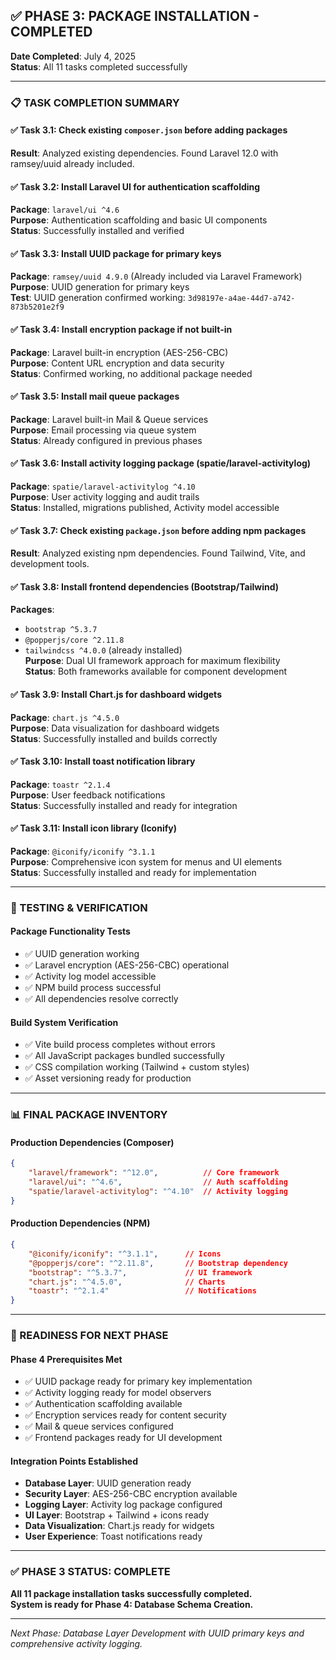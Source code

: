 ## ✅ PHASE 3: PACKAGE INSTALLATION - COMPLETED

**Date Completed**: July 4, 2025  
**Status**: All 11 tasks completed successfully  

---

### 📋 TASK COMPLETION SUMMARY

#### ✅ Task 3.1: Check existing `composer.json` before adding packages  
**Result**: Analyzed existing dependencies. Found Laravel 12.0 with ramsey/uuid already included.

#### ✅ Task 3.2: Install Laravel UI for authentication scaffolding  
**Package**: `laravel/ui ^4.6`  
**Purpose**: Authentication scaffolding and basic UI components  
**Status**: Successfully installed and verified

#### ✅ Task 3.3: Install UUID package for primary keys  
**Package**: `ramsey/uuid 4.9.0` (Already included via Laravel Framework)  
**Purpose**: UUID generation for primary keys  
**Test**: UUID generation confirmed working: `3d98197e-a4ae-44d7-a742-873b5201e2f9`

#### ✅ Task 3.4: Install encryption package if not built-in  
**Package**: Laravel built-in encryption (AES-256-CBC)  
**Purpose**: Content URL encryption and data security  
**Status**: Confirmed working, no additional package needed

#### ✅ Task 3.5: Install mail queue packages  
**Package**: Laravel built-in Mail & Queue services  
**Purpose**: Email processing via queue system  
**Status**: Already configured in previous phases

#### ✅ Task 3.6: Install activity logging package (spatie/laravel-activitylog)  
**Package**: `spatie/laravel-activitylog ^4.10`  
**Purpose**: User activity logging and audit trails  
**Status**: Installed, migrations published, Activity model accessible

#### ✅ Task 3.7: Check existing `package.json` before adding npm packages  
**Result**: Analyzed existing npm dependencies. Found Tailwind, Vite, and development tools.

#### ✅ Task 3.8: Install frontend dependencies (Bootstrap/Tailwind)  
**Packages**: 
- `bootstrap ^5.3.7`
- `@popperjs/core ^2.11.8`
- `tailwindcss ^4.0.0` (already installed)  
**Purpose**: Dual UI framework approach for maximum flexibility  
**Status**: Both frameworks available for component development

#### ✅ Task 3.9: Install Chart.js for dashboard widgets  
**Package**: `chart.js ^4.5.0`  
**Purpose**: Data visualization for dashboard widgets  
**Status**: Successfully installed and builds correctly

#### ✅ Task 3.10: Install toast notification library  
**Package**: `toastr ^2.1.4`  
**Purpose**: User feedback notifications  
**Status**: Successfully installed and ready for integration

#### ✅ Task 3.11: Install icon library (Iconify)  
**Package**: `@iconify/iconify ^3.1.1`  
**Purpose**: Comprehensive icon system for menus and UI elements  
**Status**: Successfully installed and ready for implementation

---

### 🧪 TESTING & VERIFICATION

#### Package Functionality Tests
- ✅ UUID generation working
- ✅ Laravel encryption (AES-256-CBC) operational 
- ✅ Activity log model accessible
- ✅ NPM build process successful
- ✅ All dependencies resolve correctly

#### Build System Verification
- ✅ Vite build process completes without errors
- ✅ All JavaScript packages bundled successfully
- ✅ CSS compilation working (Tailwind + custom styles)
- ✅ Asset versioning ready for production

---

### 📊 FINAL PACKAGE INVENTORY

#### Production Dependencies (Composer)
```json
{
    "laravel/framework": "^12.0",          // Core framework
    "laravel/ui": "^4.6",                  // Auth scaffolding  
    "spatie/laravel-activitylog": "^4.10"  // Activity logging
}
```

#### Production Dependencies (NPM)
```json
{
    "@iconify/iconify": "^3.1.1",      // Icons
    "@popperjs/core": "^2.11.8",       // Bootstrap dependency
    "bootstrap": "^5.3.7",             // UI framework
    "chart.js": "^4.5.0",              // Charts
    "toastr": "^2.1.4"                 // Notifications
}
```

---

### 🎯 READINESS FOR NEXT PHASE

#### Phase 4 Prerequisites Met
- ✅ UUID package ready for primary key implementation
- ✅ Activity logging ready for model observers
- ✅ Authentication scaffolding available
- ✅ Encryption services ready for content security
- ✅ Mail & queue services configured
- ✅ Frontend packages ready for UI development

#### Integration Points Established
- **Database Layer**: UUID generation ready
- **Security Layer**: AES-256-CBC encryption available
- **Logging Layer**: Activity log package configured
- **UI Layer**: Bootstrap + Tailwind + icons ready
- **Data Visualization**: Chart.js ready for widgets
- **User Experience**: Toast notifications ready

---

### ✅ PHASE 3 STATUS: COMPLETE

**All 11 package installation tasks successfully completed.**  
**System is ready for Phase 4: Database Schema Creation.**

---

*Next Phase: Database Layer Development with UUID primary keys and comprehensive activity logging.*
